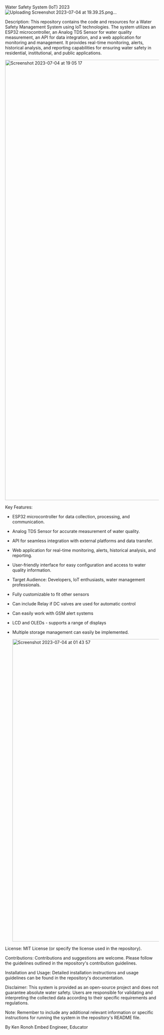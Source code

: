 Water Safety System (IoT) 2023 
![Uploading Screenshot 2023-07-04 at 19.39.25.png…]()

Description: This repository contains the code and resources for a Water Safety Management System using IoT technologies. The system utilizes an ESP32 microcontroller, an Analog TDS Sensor for water quality measurement, an API for data integration, and a web application for monitoring and management. It provides real-time monitoring, alerts, historical analysis, and reporting capabilities for ensuring water safety in residential, institutional, and public applications.

<img width="1440" alt="Screenshot 2023-07-04 at 19 05 17" src="https://github.com/Kenny254/ESP32-MYSQL-2023/assets/22868045/65933a62-c9c5-4908-bfec-996955fd5856">

Key Features:

- ESP32 microcontroller for data collection, processing, and communication.
- Analog TDS Sensor for accurate measurement of water quality.
- API for seamless integration with external platforms and data transfer.
- Web application for real-time monitoring, alerts, historical analysis, and reporting.
- User-friendly interface for easy configuration and access to water quality information.
- Target Audience: Developers, IoT enthusiasts, water management professionals.
- Fully customizable to fit other sensors
- Can include Relay if DC valves are used for automatic control
- Can easily work with GSM alert systems
- LCD and OLEDs - supports a range of displays
- Multiple storage management can easily be implemented.

  <img width="989" alt="Screenshot 2023-07-04 at 01 43 57" src="https://github.com/Kenny254/ESP32-MYSQL-2023/assets/22868045/9a0cd421-3852-450f-a6e1-fbe32f9e6905">


License: MIT License (or specify the license used in the repository).

Contributions: Contributions and suggestions are welcome. Please follow the guidelines outlined in the repository's contribution guidelines.

Installation and Usage: Detailed installation instructions and usage guidelines can be found in the repository's documentation.

Disclaimer: This system is provided as an open-source project and does not guarantee absolute water safety. Users are responsible for validating and interpreting the collected data according to their specific requirements and regulations.

Note: Remember to include any additional relevant information or specific instructions for running the system in the repository's README file.


By 
Ken Ronoh
Embed Engineer, Educator
